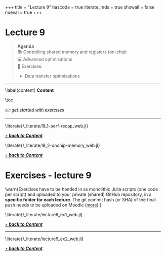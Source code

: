 +++
title = "Lecture 9"
hascode = true
literate_mds = true
showall = false
noeval = true
+++

# Lecture 9

> **Agenda**\
> :books: Controlling shared memory and registers (on-chip)\
> :computer: Advanced optimisations\
> :construction: Exercises:
> - Data transfer optimisations

---

\label{content}
**Content**

\toc

[_👉 get started with exercises_](#exercises_-_lecture_9)

---

\literate{/_literate/l9_1-perf-recap_web.jl}

[⤴ _**back to Content**_](#content)

\literate{/_literate/l9_2-onchip-memory_web.jl}

[⤴ _**back to Content**_](#content)

# Exercises - lecture 9

\warn{Exercises have to be handed in as monolithic Julia scripts (one code per script) and uploaded to your private (shared) GitHub repository, in a **specific folder for each lecture**. The git commit hash (or SHA) of the final push needs to be uploaded on Moodle ([more](/homework)).}

\literate{/_literate/lecture9_ex1_web.jl}

[⤴ _**back to Content**_](#content)

---

\literate{/_literate/lecture9_ex2_web.jl}

[⤴ _**back to Content**_](#content)
